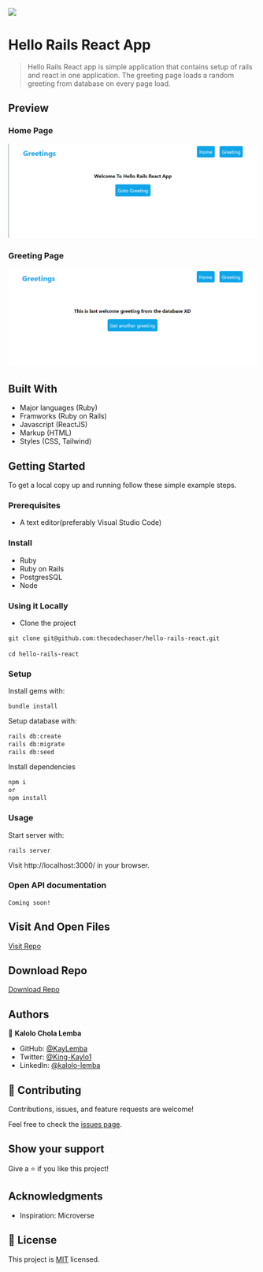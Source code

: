 ![](https://img.shields.io/badge/thecodechaser-blueviolet)

# Hello Rails React App

> Hello Rails React app is simple application that contains setup of rails and react in one application. The greeting page loads a random greeting from database on every page load.

## Preview

### Home Page

![screenshot](./app/assets/images/home.png)

### Greeting Page

![screenshot](./app/assets/images/greeting.png)

## Built With

- Major languages (Ruby)
- Framworks (Ruby on Rails)
- Javascript (ReactJS)
- Markup (HTML)
- Styles (CSS, Tailwind)

## Getting Started

To get a local copy up and running follow these simple example steps.

### Prerequisites
- A text editor(preferably Visual Studio Code)

### Install
- Ruby
- Ruby on Rails
- PostgresSQL
- Node

### Using it Locally

- Clone the project

```
git clone git@github.com:thecodechaser/hello-rails-react.git

cd hello-rails-react

```

### Setup

Install gems with:

```
bundle install
```

Setup database with:

```
rails db:create
rails db:migrate
rails db:seed
```

Install dependencies

```
npm i 
or
npm install
```

### Usage

Start server with:

```
rails server
```

Visit http://localhost:3000/ in your browser.

### Open API documentation

```
Coming soon!
```


## Visit And Open Files

[Visit Repo](https://github.com/KayLemba/hello-world-rails-react)

## Download Repo

[Download Repo](https://github.com/KayLemba/hello-world-rails-react)


## Authors

👤 **Kalolo Chola Lemba**

- GitHub: [@KayLemba](https://github.com/KayLemba)
- Twitter: [@King-Kaylo1](https://twitter.com/King_Kaylo1) 
- LinkedIn: [@kalolo-lemba](https://www.linkedin.com/in/https://www.linkedin.com/in/kalolo-lemba)



## 🤝 Contributing

Contributions, issues, and feature requests are welcome!

Feel free to check the [issues page](https://github.com/KayLemba/hello-world-rails-react/issues).

## Show your support

Give a ⭐️ if you like this project!

## Acknowledgments

- Inspiration: Microverse

## 📝 License

This project is [MIT](./LICENSE.md) licensed.
